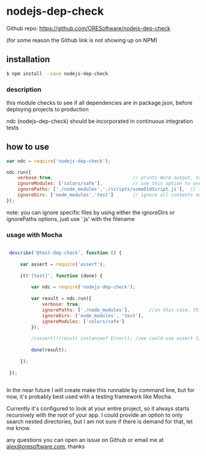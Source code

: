 
# nodejs-dep-check

Github repo: https://github.com/ORESoftware/nodejs-dep-check

(for some reason the Github link is not showing up on NPM)


## installation

```bash
$ npm install --save nodejs-dep-check
```

### description

this module checks to see if all dependencies are in package.json, before deploying projects to production

ndc (nodejs-dep-check) should be incorporated in continuous integration tests


## how to use

```js
var ndc = require('nodejs-dep-check');

ndc.run({
    verbose:true,                             // prints more output, true is default, set this to false for less output at command line
    ignoreModules: ['colors/safe'],           // use this option to override the errors for a particular module, e.g. colors/safe is something this module doesn't currently handle
    ignorePaths: ['./node_modules','./scripts/someOldScript.js'],  // ignore specific paths, *not all* directories with this name, just the exact path you specify which is relative to the root of your node.js project
    ignoreDirs: ['node_modules','test']       // ignore all contents and subcontents in *any* dir called "node_modules" or "test" or whatever
});
```

note: you can ignore specific files by using either the ignoreDirs or ignorePaths options, just use '.js' with the filename


### usage with Mocha

```js

 describe('@test-dep-check', function () {
 
     var assert = require('assert');
 
     it('[test]', function (done) {
 
         var ndc = require('nodejs-dep-check');
 
         var result = ndc.run({
             verbose: true,
             ignorePaths: ['./node_modules'],       //in this case, this is redundant, because having node_modules in ignoreDirs has us covered
             ignoreDirs: ['node_modules', 'test'],
             ignoreModules: ['colors/safe']
         });
 
         //assert(!(result instanceof Error)); //we could use assert like this but we don't need to, just pass the result to done
         
         done(result);
 
     });
 
 });
 
```

In the near future I will create make this runnable by command line, but for now, it's probably best used with a testing framework like Mocha.

Currently it's configured to look at your entire project, so it always starts recursively with the root of your app. I could provide an option to only search nested directories, but I am not
sure if there is demand for that, let me know.


any questions you can open an issue on Github or email me at alex@oresoftware.com, thanks
